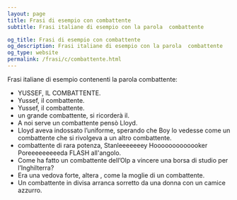 ```yaml
---
layout: page
title: Frasi di esempio con combattente 
subtitle: Frasi italiane di esempio con la parola  combattente

og_title: Frasi di esempio con combattente 
og_description: Frasi italiane di esempio con la parola  combattente
og_type: website
permalink: /frasi/c/combattente.html
---
```


Frasi italiane di esempio contenenti la parola combattente:


- YUSSEF, IL COMBATTENTE.
- Yussef, il combattente.
- Yussef, il combattente.
- un grande combattente, si ricorderà il.
- A noi serve un combattente pensò Lloyd.
- Lloyd aveva indossato l’uniforme, sperando che Boy lo vedesse come un combattente che si rivolgeva a un altro combattente.
- combattente di rara potenza, Stanleeeeeeey Hooooooooooooker Poreeeeeeeeeda FLASH all'angolo.
- Come ha fatto un combattente dell’Olp a vincere una borsa di studio per l’Inghilterra?
- Era una vedova forte, altera , come la moglie di un combattente.
- Un combattente in divisa arranca sorretto da una donna con un camice azzurro.
